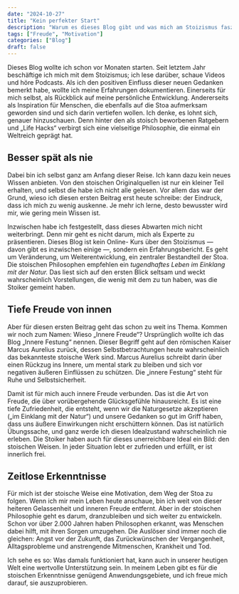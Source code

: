 ```yaml
---
date: "2024-10-27"
title: "Kein perfekter Start"
description: "Warum es dieses Blog gibt und was mich am Stoizismus fasziniert"
tags: ["Freude", "Motivation"]
categories: ["Blog"]
draft: false
---
```


Dieses Blog wollte ich schon vor Monaten starten. Seit letztem Jahr beschäftige ich 
mich mit dem Stoizismus; ich lese darüber, schaue Videos und höre Podcasts. Als ich den 
positiven Einfluss dieser neuen Gedanken bemerkt habe, wollte ich meine Erfahrungen 
dokumentieren. Einerseits für mich selbst, als Rückblick auf meine persönliche 
Entwicklung. Andererseits als Inspiration für Menschen, die ebenfalls auf die Stoa 
aufmerksam geworden sind und sich darin vertiefen wollen. Ich denke, es lohnt sich, 
genauer hinzuschauen. Denn hinter den als stoisch beworbenen Ratgebern und „Life Hacks“ 
verbirgt sich eine vielseitige Philosophie, die einmal ein Weltreich geprägt hat.

## Besser spät als nie 

Dabei bin ich selbst ganz am Anfang dieser Reise. Ich kann dazu kein neues Wissen 
anbieten. Von den stoischen Originalquellen ist nur ein kleiner Teil erhalten, und 
selbst die habe ich nicht alle gelesen. Vor allem das war der Grund, wieso ich diesen 
ersten Beitrag erst heute schreibe: der Eindruck, dass ich mich zu wenig auskenne. Je 
mehr ich lerne, desto bewusster wird mir, wie gering mein Wissen ist. 

Inzwischen habe ich festgestellt, dass dieses Abwarten mich nicht weiterbringt. Denn 
mir geht es nicht darum, mich als Experte zu präsentieren. Dieses Blog ist kein Online-
Kurs über den Stoizismus — davon gibt es inzwischen einige —, sondern ein 
Erfahrungsbericht. Es geht um Veränderung, um Weiterentwicklung, ein zentraler 
Bestandteil der Stoa. Die stoischen Philosophen empfehlen ein *tugendhaftes Leben im 
Einklang mit der Natur.* Das liest sich auf den ersten Blick seltsam und weckt 
wahrscheinlich Vorstellungen, die wenig mit dem zu tun haben, was die Stoiker gemeint 
haben. 

## Tiefe Freude von innen 

Aber für diesen ersten Beitrag geht das schon zu weit ins Thema. Kommen wir noch zum 
Namen: Wieso „Innere Freude“? Ursprünglich wollte ich das Blog „Innere Festung“ nennen. 
Dieser Begriff geht auf den römischen Kaiser Marcus Aurelius zurück, dessen 
Selbstbetrachtungen heute wahrscheinlich das bekannteste stoische Werk sind. Marcus 
Aurelius schreibt darin über einen Rückzug ins Innere, um mental stark zu bleiben und 
sich vor negativen äußeren Einflüssen zu schützen. Die „innere Festung“ steht für Ruhe 
und Selbstsicherheit.

Damit ist für mich auch innere Freude verbunden. Das ist die Art von Freude, die über 
vorübergehende Glücksgefühle hinausreicht. Es ist eine tiefe Zufriedenheit, die 
entsteht, wenn wir die Naturgesetze akzeptieren („im Einklang mit der Natur“) und 
unsere Gedanken so gut im Griff haben, dass uns äußere Einwirkungen nicht erschüttern 
können. Das ist natürlich Übungssache, und ganz werde ich diesen Idealzustand 
wahrscheinlich nie erleben. Die Stoiker haben auch für dieses unerreichbare Ideal ein 
Bild: den stoischen Weisen. In jeder Situation lebt er zufrieden und erfüllt, er ist 
innerlich frei.

## Zeitlose Erkenntnisse 

Für mich ist der stoische Weise eine Motivation, dem Weg der Stoa zu folgen. Wenn ich 
mir mein Leben heute anschaue, bin ich weit von dieser heiteren Gelassenheit und 
inneren Freude entfernt. Aber in der stoischen Philosophie geht es darum, dranzubleiben 
und sich weiter zu entwickeln. Schon vor über 2.000 Jahren haben Philosophen erkannt, 
was Menschen dabei hilft, mit ihren Sorgen umzugehen. Die Auslöser sind immer noch die 
gleichen: Angst vor der Zukunft, das Zurückwünschen der Vergangenheit, Alltagsprobleme 
und anstrengende Mitmenschen, Krankheit und Tod. 

Ich sehe es so: Was damals funktioniert hat, kann auch in unserer heutigen Welt eine 
wertvolle Unterstützung sein. In meinem Leben gibt es für die stoischen Erkenntnisse 
genügend Anwendungsgebiete, und ich freue mich darauf, sie auszuprobieren.